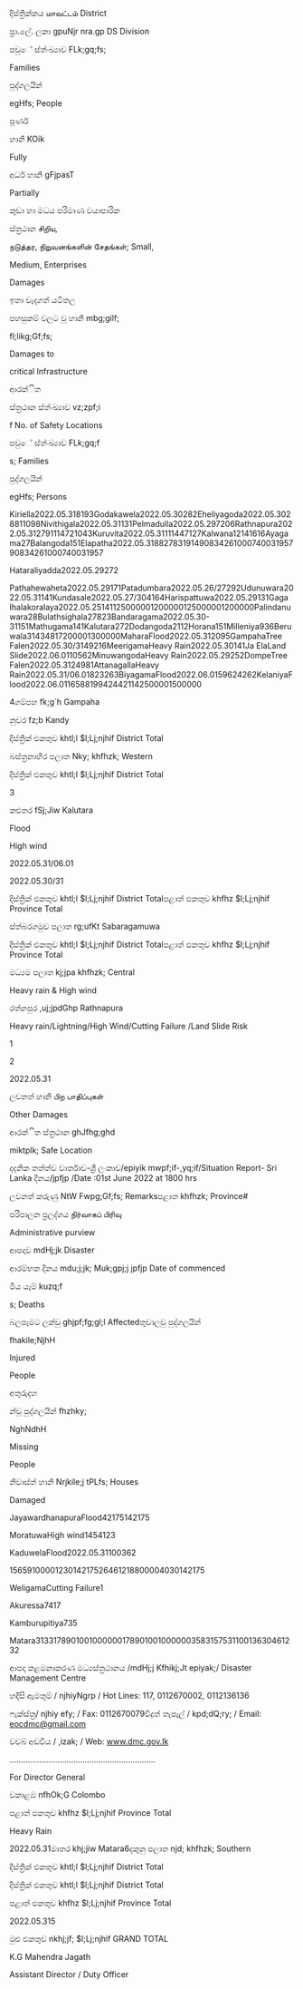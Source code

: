 දිස්ත්‍රික්කය மாவட்டம் District

ප්‍රා.ලේ. ලකා gpuNjr nra.gp DS Division

පවුේ ස්ත්‍ංඛ්‍යාව FLk;gq;fs;

Families

පුද්ගලයින්

egHfs; People

පූර්ණ

හානි KOik

Fully

අර්ධ හානි gFjpasT

Partially

කුඩා හා මධය පරිමාණ වයාපාරික

ස්ත්‍රථාන சிறிய,

நடுத்தர, நிறுவனங்களின் சேதங்கள்; Small,

Medium, Enterprises

Damages

ඉතා වැදගත් යටිතල

පහසුකම් වලට වූ හානි mbg;gilf;

fl;likg;Gf;fs;

Damages to

critical Infrastructure

ආරක්ිත

ස්ත්‍රථාන ස්ත්‍ංඛ්‍යාව vz;zpf;i

f No. of Safety Locations

පවුේ ස්ත්‍ංඛ්‍යාව FLk;gq;f

s; Families

පුද්ගලයින්

egHfs; Persons

Kiriella2022.05.318193Godakawela2022.05.30282Eheliyagoda2022.05.3028811098Nivithigala2022.05.31131Pelmadulla2022.05.297206Rathnapura2022.05.312791114721043Kuruvita2022.05.31111447127Kalwana12141616Ayagama27Balangoda151Elapatha2022.05.3188278319149083426100074003195790834261000740031957

Hataraliyadda2022.05.29272

Pathahewaheta2022.05.29171Patadumbara2022.05.26/27292Udunuwara2022.05.31141Kundasale2022.05.27/304164Harispattuwa2022.05.29131Gaga Ihalakoralaya2022.05.25141125000001200000125000001200000Palindanuwara28Bulathsighala27823Bandaragama2022.05.30-31151Mathugama141Kalutara272Dodangoda2112Horana151Milleniya936Beruwala31434817200001300000MaharaFlood2022.05.312095GampahaTree Falen2022.05.30/3149216MeerigamaHeavy Rain2022.05.30141Ja ElaLand Slide2022.06.0110562MinuwangodaHeavy Rain2022.05.29252DompeTree Falen2022.05.3124981AttanagallaHeavy Rain2022.05.31/06.01823263BiyagamaFlood2022.06.0159624262KelaniyaFlood2022.06.0116588199424421142500001500000

4ගම්පහ fk;g`h Gampaha

නුවර fz;b Kandy

දිස්ත්‍රික් එකතුව khtl;l $l;Lj;njhif District Total

බස්ත්‍රනාහිර පලාත Nky; khfhzk; Western

දිස්ත්‍රික් එකතුව khtl;l $l;Lj;njhif District Total

3

කළුතර fSj;Jiw Kalutara

Flood

High wind

2022.05.31/06.01

2022.05.30/31

දිස්ත්‍රික් එකතුව khtl;l $l;Lj;njhif District Totalපළාත් ඵකතුව khfhz $l;Lj;njhif Province Total

ස්ත්‍බරගමුව පලාත rg;ufKt Sabaragamuwa

දිස්ත්‍රික් එකතුව khtl;l $l;Lj;njhif District Totalපළාත් ඵකතුව khfhz $l;Lj;njhif Province Total

මධ්‍යම පලාත kj;jpa khfhzk; Central

Heavy rain & High wind

රත්නපුර ,uj;jpdGhp Rathnapura

Heavy rain/Lightning/High Wind/Cutting Failure /Land Slide Risk

1

2

2022.05.31

ලවනත් හානි பிற பாதிப்புகள்

Other Damages

ආරක්ිත ස්ත්‍රථාන ghJfhg;ghd

miktplk; Safe Location

දදනික තත්ත්ව වාර්තාව-ශ්‍රී ලංකාව/epiyik mwpf;if-,yq;if/Situation Report- Sri Lanka දිනය/jpfjp /Date :01st June 2022 at 1800 hrs

ලවනත් කරුණු NtW Fwpg;Gf;fs; Remarksපළාත khfhzk; Province#

පරිපාලන ප්‍රලද්ශය நிர்வாகப் பிரிவு

Administrative purview

ආපදාව mdHj;jk Disaster

ආරම්භක දිනය mdu;j;jk; Muk;gpj;j jpfjp Date of commenced

මිය යෑම් kuzq;f

s; Deaths

බලපෑමට ලක්වු ghjpf;fg;gl;l Affectedතුවාලවු පුද්ගලයින්

fhakile;NjhH

Injured

People

අතුරුදහ

න්වූ පුද්ගලයින් fhzhky;

NghNdhH

Missing

People

නිවාස්ත්‍ හානි Nrjkile;j tPLfs; Houses

Damaged

JayawardhanapuraFlood42175142175

MoratuwaHigh wind1454123

KaduwelaFlood2022.05.31100362

1565910000123014217526461218800004030142175

WeligamaCutting Failure1

Akuressa7417

Kamburupitiya735

Matara3133178901001000000178901001000000358315753110013630461232

ආපදා කළමනාකරණ මධ්‍යස්ත්‍රථානය /mdHj;j Kfhikj;Jt epiyak;/ Disaster Management Centre

හදිසි ඇමතුම් / njhiyNgrp / Hot Lines: 117, 0112670002, 0112136136

ෆැක්ස්ත්‍ර/ njhiy efy; / Fax: 0112670079විදුත් තැපැල් / kpd;dQ;ry; / Email: eocdmc@gmail.com

වවබ් අඩවිය / ,izak; / Web: www.dmc.gov.lk

……………………………………………………….

For Director General

වකාළඹ nfhOk;G Colombo

පළාත් ඵකතුව khfhz $l;Lj;njhif Province Total

Heavy Rain

2022.05.31මාතර khj;jiw Matara6දකුනු පලාත njd; khfhzk; Southern

දිස්ත්‍රික් එකතුව khtl;l $l;Lj;njhif District Total

දිස්ත්‍රික් එකතුව khtl;l $l;Lj;njhif District Total

පළාත් ඵකතුව khfhz $l;Lj;njhif Province Total

2022.05.315

මුළු එකතුව nkhj;jf; $l;Lj;njhif GRAND TOTAL

K.G Mahendra Jagath

Assistant Director / Duty Officer